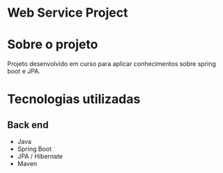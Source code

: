 # Web Service Project

# Sobre o projeto

Projeto desenvolvido em curso para aplicar conhecimentos sobre spring boot e JPA. 

# Tecnologias utilizadas
## Back end
- Java
- Spring Boot
- JPA / Hibernate
- Maven

